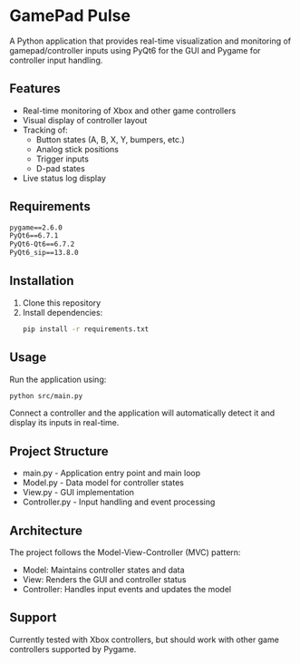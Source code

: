 # GamePad Pulse

A Python application that provides real-time visualization and monitoring of gamepad/controller inputs using PyQt6 for the GUI and Pygame for controller input handling.

## Features

- Real-time monitoring of Xbox and other game controllers
- Visual display of controller layout
- Tracking of:
  - Button states (A, B, X, Y, bumpers, etc.)
  - Analog stick positions
  - Trigger inputs
  - D-pad states
- Live status log display

## Requirements

```txt
pygame==2.6.0
PyQt6==6.7.1
PyQt6-Qt6==6.7.2
PyQt6_sip==13.8.0
```

## Installation

1. Clone this repository
2. Install dependencies:
   ```sh
   pip install -r requirements.txt
   ```

## Usage

Run the application using:

```sh
python src/main.py
```

Connect a controller and the application will automatically detect it and display its inputs in real-time.

## Project Structure

- main.py - Application entry point and main loop
- Model.py - Data model for controller states
- View.py - GUI implementation
- Controller.py - Input handling and event processing

## Architecture

The project follows the Model-View-Controller (MVC) pattern:
- Model: Maintains controller states and data
- View: Renders the GUI and controller status
- Controller: Handles input events and updates the model

## Support

Currently tested with Xbox controllers, but should work with other game controllers supported by Pygame.

